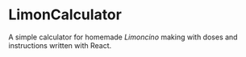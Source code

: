 # LimonCalculator

A simple calculator for homemade _Limoncino_ making with doses and instructions written with React.
